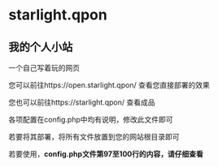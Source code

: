 # starlight.qpon
## 我的个人小站

一个自己写着玩的网页 

您可以前往https://open.starlight.qpon/ 查看您直接部署的效果

您也可以前往https://starlight.qpon/ 查看成品

各项配置在config.php中均有说明，修改此文件即可

若要将其部署，将所有文件放置到您的网站根目录即可

若要使用，**config.php文件第97至100行的内容，请仔细查看**
